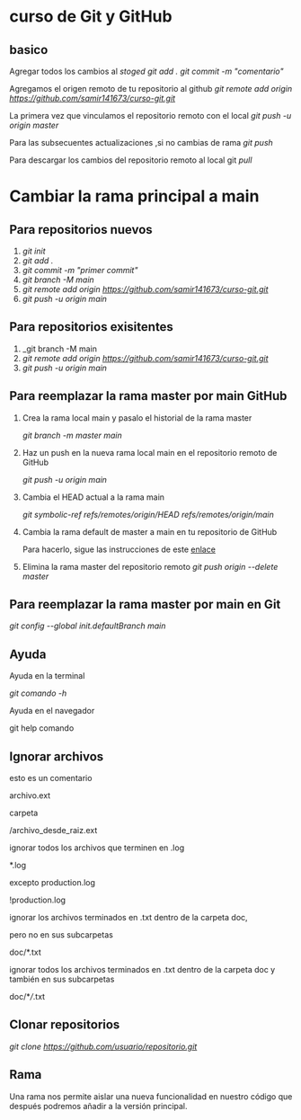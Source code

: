 # curso de Git y GitHub

## basico

Agregar todos los cambios al _stoged_
_git add ._
_git commit -m "comentario"_

Agregamos el origen remoto de tu repositorio al github
_git remote add origin https://github.com/samir141673/curso-git.git_

La primera vez que vinculamos el repositorio remoto con el local
_git push -u origin master_

Para las subsecuentes actualizaciones ,si no cambias de rama
_git push_

Para descargar los cambios del repositorio remoto al local
git _pull_

# Cambiar la rama principal a main

## Para repositorios nuevos

1. _git init_
2. _git add ._
3. _git commit -m "primer commit"_
4. _git branch -M main_
5. _git remote add origin https://github.com/samir141673/curso-git.git_
6. _git push -u origin main_

## Para repositorios exisitentes

1. \_git branch -M main
2. _git remote add origin https://github.com/samir141673/curso-git.git_
3. _git push -u origin main_

## Para reemplazar la rama master por main GitHub

1. Crea la rama local main y pasalo el historial de la rama master

   _git branch -m master main_

2. Haz un push en la nueva rama local main en el repositorio remoto de GitHub

   _git push -u origin main_

3. Cambia el HEAD actual a la rama main

   _git symbolic-ref refs/remotes/origin/HEAD refs/remotes/origin/main_

4. Cambia la rama default de master a main en tu repositorio de GitHub

   Para hacerlo, sigue las instrucciones de este [enlace](https://docs.github.com/en/repositories/configuring-branches-and-merges-in-your-repository/managing-branches-in-your-repository/changing-the-default-branch)

5. Elimina la rama master del repositorio remoto
   _git push origin --delete master_

## Para reemplazar la rama master por main en Git

_git config --global init.defaultBranch main_

## Ayuda

Ayuda en la terminal

_git comando -h_

Ayuda en el navegador

git help comando

## Ignorar archivos

esto es un comentario

archivo.ext

carpeta

/archivo_desde_raiz.ext

ignorar todos los archivos que terminen en .log

\*.log

excepto production.log

!production.log

ignorar los archivos terminados en .txt dentro de la carpeta doc,

pero no en sus subcarpetas

doc/\*.txt

ignorar todos los archivos terminados en .txt dentro de la carpeta doc
y también en sus subcarpetas

doc/\*_/_.txt

## Clonar repositorios

_git clone https://github.com/usuario/repositorio.git_

## Rama

Una rama nos permite aislar una nueva funcionalidad en nuestro código que después podremos añadir a la versión principal.
